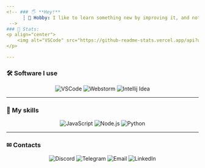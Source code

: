```yaml
---
<!-- ### 🖐 **Hey!**
      ┆ 🧪 Hobby: I like to learn something new by improving it, and not just steal some code.
 -->
### 🎫 Stats:
<p align="center">
    <img alt="VSCode" src="https://github-readme-stats.vercel.app/api?username=neisvestny&count_private=true&show_icons=true&theme=radical" />
</p>

---
```


### 🛠 Software I use
<p align="center">
    <img alt="VSCode" src="https://img.shields.io/badge/VSCode%20-24adf3?&style=for-the-badge&logo=visual-studio-code&logoColor=white" />
    <img alt="Webstorm" src="https://img.shields.io/badge/Webstorm%20-4B32C3?&style=for-the-badge&logo=Webstorm&logoColor=white" />
    <img alt="Intellij Idea" src="https://img.shields.io/badge/Intellij Idea%20%20-fe315d?&style=for-the-badge&logo=Intellij-Idea&logoColor=white" />
</p>

---

### 🔑 My skills
<p align="center">
    <img alt="JavaScript" src="https://img.shields.io/badge/JavaScript-F7DF1E?&style=for-the-badge&logo=JavaScript&logoColor=222222" />
    <img alt="Node.js" src="https://img.shields.io/badge/Node.js-339933?style=for-the-badge&logo=Node.js&logoColor=white" />
    <img alt="Python" src="https://img.shields.io/badge/Python-339933?style=for-the-badge&logo=Python" />
</p>

---

### ✉ Contacts
<p align= "center">
    <a href="https://discord.com/users/681228391508213830" style="text-decoration: none;"> 
        <img alt="Discord" src="https://img.shields.io/badge/Discord-7289DA?&style=for-the-badge&logo=Discord&logoColor=white" /> 
    </a>
    <a href="https://t.me/yourtelegramusername" style="text-decoration: none;"> 
        <img alt="Telegram" src="https://img.shields.io/badge/Telegram-2CA5E0?&style=for-the-badge&logo=Telegram&logoColor=white" /> 
    </a>
    <a href="mailto:your_email@example.com" style="text-decoration: none;"> 
        <img alt="Email" src="https://img.shields.io/badge/Email-D14836?&style=for-the-badge&logo=Gmail&logoColor=white" /> 
    </a>
    <a href="https://www.linkedin.com/in/yourlinkedinusername/" style="text-decoration: none;"> 
        <img alt="LinkedIn" src="https://img.shields.io/badge/LinkedIn-0077B5?&style=for-the-badge&logo=LinkedIn&logoColor=white" /> 
    </a>
</p>
